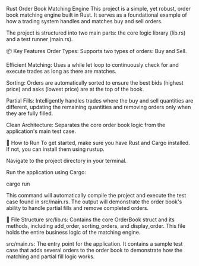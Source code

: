 Rust Order Book Matching Engine
This project is a simple, yet robust, order book matching engine built in Rust. It serves as a foundational example of how a trading system handles and matches buy and sell orders.

The project is structured into two main parts: the core logic library (lib.rs) and a test runner (main.rs).

📦 Key Features
Order Types: Supports two types of orders: Buy and Sell.

Efficient Matching: Uses a while let loop to continuously check for and execute trades as long as there are matches.

Sorting: Orders are automatically sorted to ensure the best bids (highest price) and asks (lowest price) are at the top of the book.

Partial Fills: Intelligently handles trades where the buy and sell quantities are different, updating the remaining quantities and removing orders only when they are fully filled.

Clean Architecture: Separates the core order book logic from the application's main test case.

🚀 How to Run
To get started, make sure you have Rust and Cargo installed. If not, you can install them using rustup.

Navigate to the project directory in your terminal.

Run the application using Cargo:

cargo run

This command will automatically compile the project and execute the test case found in src/main.rs. The output will demonstrate the order book's ability to handle partial fills and remove completed orders.

📄 File Structure
src/lib.rs: Contains the core OrderBook struct and its methods, including add_order, sorting_orders, and display_order. This file holds the entire business logic of the matching engine.

src/main.rs: The entry point for the application. It contains a sample test case that adds several orders to the order book to demonstrate how the matching and partial fill logic works.
